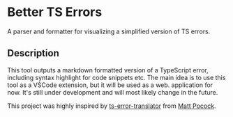 # Better TS Errors

A parser and formatter for visualizing a simplified version of TS errors.

## Description

This tool outputs a markdown formatted version of a TypeScript error, including syntax highlight for code snippets etc.
The main idea is to use this tool as a VSCode extension, but it will be used as a web. application for now.
It's still under development and will most likely change in the future.

This project was highly inspired by [ts-error-translator](https://github.com/mattpocock/ts-error-translator) from [Matt Pocock](https://twitter.com/mpocock1).

